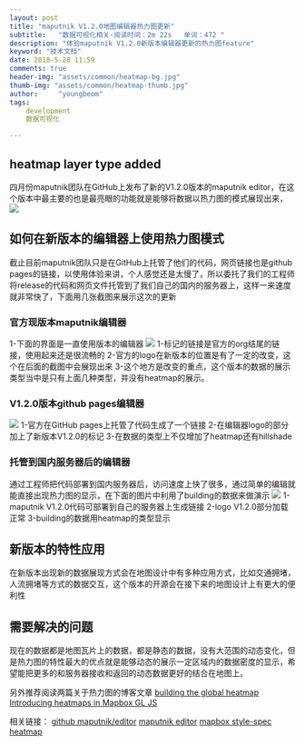 ```yaml
---
layout: post
title: "maputnik V1.2.0地图编辑器热力图更新"
subtitle:   "数据可视化相关-阅读时间：2m 22s   单词：472 "
description: "体验maputnik V1.2.0新版本编辑器更新的热力图feature"
keyword: "技术文档"
date: 2018-5-28 11:59
comments: true
header-img: "assets/common/heatmap-bg.jpg"
thumb-img: "assets/common/heatmap-thumb.jpg"
author:     "youngbeom"
tags:
    development 
    数据可视化

---
```


## heatmap layer type added
四月份maputnik团队在GitHub上发布了新的V1.2.0版本的maputnik editor，在这个版本中最主要的也是最亮眼的功能就是能够将数据以热力图的模式展现出来，
![](http://blog.youngbeom.com/assets/2018/05/heatmap-0.jpg)


## 如何在新版本的编辑器上使用热力图模式
截止目前maputnik团队只是在GitHub上托管了他们的代码，网页链接也是github pages的链接，以使用体验来讲，个人感觉还是太慢了，所以委托了我们的工程师将release的代码和网页文件托管到了我们自己的国内的服务器上，这样一来速度就非常快了，下面用几张截图来展示这次的更新

### 官方现版本maputnik编辑器
1-下面的界面是一直使用版本的编辑器
![](http://blog.youngbeom.com/assets/2018/05/heatmap-1.jpg)
1-标记的链接是官方的org结尾的链接，使用起来还是很流畅的
2-官方的logo在新版本的位置是有了一定的改变，这个在后面的截图中会展现出来
3-这个地方是改变的重点，这个版本的数据的展示类型当中是只有上面几种类型，并没有heatmap的展示。

### V1.2.0版本github pages编辑器
![](http://blog.youngbeom.com/assets/2018/05/heatmap-2.jpg)
1-官方在GitHub pages上托管了代码生成了一个链接
2-在编辑器logo的部分加上了新版本V1.2.0的标记
3-在数据的类型上不仅增加了heatmap还有hillshade

### 托管到国内服务器后的编辑器
通过工程师把代码部署到国内服务器后，访问速度上快了很多，通过简单的编辑就能直接出现热力图的显示，在下面的图片中利用了building的数据来做演示
![](http://blog.youngbeom.com/assets/2018/05/heatmap-3.jpg)
1-maputnik V1.2.0代码可部署到自己的服务器上生成链接
2-logo V1.2.0部分加载正常
3-building的数据用heatmap的类型显示

## 新版本的特性应用
在新版本出现新的数据展现方式会在地图设计中有多种应用方式，比如交通拥堵，人流拥堵等方式的数据交互，这个版本的开源会在接下来的地图设计上有更大的便利性

## 需要解决的问题
现在的数据都是地图瓦片上的数据，都是静态的数据，没有大范围的动态变化，但是热力图的特性最大的优点就是能够动态的展示一定区域内的数据密度的显示，希望能把更多的和服务器接收和返回的动态数据更好的结合在地图上。

另外推荐阅读两篇关于热力图的博客文章
[building the global heatmap](https://medium.com/strava-engineering/the-global-heatmap-now-6x-hotter-23fc01d301de)
[Introducing heatmaps in Mapbox GL JS](https://blog.mapbox.com/introducing-heatmaps-in-mapbox-gl-js-71355ada9e6c)


相关链接：
[github maputnik/editor](https://github.com/maputnik/editor/releases)
[maputnik editor](http://editor.openmaptiles.org/)
[mapbox style-spec heatmap](https://www.mapbox.com/mapbox-gl-js/style-spec/#layers-heatmap)

